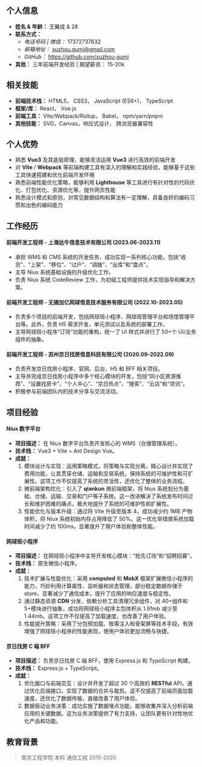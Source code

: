 ## 个人信息

- **姓名 & 年龄：** 王翼成 & 28
- **联系方式：**
  - _电话号码 | 微信：_ 17372737632
  - _邮箱地址：_ <suzhou.gumi@gmail.com>
  - _GitHub：_ <https://github.com/suzhou-gumi>
- **其他：** 三年前端开发经验 | 期望薪资： 15-20k

## 相关技能

- **前端技术栈：** HTML5， CSS3， JavaScript (ES6+)， TypeScript
- **框架/库：** React， Vue.js
- **前端工具：** Vite/Webpack/Rollup， Babel， npm/yarn/pnpm
- **其他技能：** SVG，Canvas，响应式设计， 跨浏览器兼容性

## 个人优势

- 熟悉 **Vue3** 及其底层原理，能够灵活运用 **Vue3** 进行高效的前端开发
- 对 **Vite** / **Webpack** 等前端构建工具有深入的理解和实践经验，能够基于这些工具快速搭建和优化前端开发环境
- 熟悉前端性能优化策略，能够利用 **Lighthouse** 等工具进行有针对性的代码优化、打包优化、资源优化等，提升网页性能
- 熟悉设计模式和原则，对常见数据结构和算法有一定理解，具备良好的编码习惯和出色的编码能力

## 工作经历

#### 前端开发工程师 - 上海达牛信息技术有限公司 (2023.06-2023.11)

- 承担 WMS 和 CMS 系统的开发任务，成功实现一系列核心功能，包括“收货”、“上架”、“移位”、“过户”、“调拨”、“出库”和“盘点”。
- 主导 Niux 系统基础设施的升级优化工作。
- 负责 Niux 系统 CodeReview 工作，为初级工程师提供技术实现指导和解决方案。

#### 前端开发工程师 - 无锡加亿网球信息技术服务有限公司 (2022.10-2023.05)

- 负责多个项目的前端开发，包括网球班小程序、网球班管理平台和场馆管理平台等。此外，负责 H5 需求开发，单元测试以及系统的部署工作。
- 主导网球班小程序“订场”功能的重构，统一了 UI 样式并进行了 50+个 UI/业务组件的抽象。

#### 前端开发工程师 - 苏州京日找房信息科技有限公司 (2020.09-2022.09)

- 负责开发京日找房小程序、官网、后台、H5 和 BFF 相关项目。
- 主导并完成京日找房小程序中多个核心模块的开发，包括“同小区房源推荐”、“设置找房卡”、“个人中心”、“京日热点”、“搜索”、“云店”和“资讯”。
- 积极参与前端团队内的技术分享与交流活动。

## 项目经验

#### Niux 数字平台

- **项目描述：** 在 Niux 数字平台负责开发核心的 WMS（仓储管理系统）。
- **技术栈：** Vue3 + Vite + Ant Design Vue。
- **成就：**
  1. 模块设计与实现：运用策略模式，将策略与实现分离，精心设计并实现了费用功能，让其贯穿仓储、运输和交易系统，保持系统的可维护性和可扩展性。这项工作不仅提高了系统的灵活性，还优化了整体的业务流程。
  2. 微前端架构优化：引入了 **qiankun** 微前端框架，将 Niux 系统划分为基础、仓储、运输、交易和门户等子系统。这一改进解决了系统发布时间过长和维护困难的痛点，极大地提升了系统的可维护性和扩展性。
  3. 性能优化与版本升级：通过将 Vite 升级至版本 4，成功减少约 1MB 产物体积，将 Niux 系统初始内存占用降低了 50%。这一优化举措使系统加载时间减少了约 100ms，显著提升了用户体验和整体性能。

#### 网球班小程序

- **项目描述：** 在网球班小程序中主导开发核心模块：“抢先订场”和“招聘招募”。
- **技术栈：** 原生微信小程序。
- **成就：**
  1. 技术扩展与性能优化：采用 **computed** 和 **MobX** 框架扩展微信小程序的能力，巧妙利用计算属性、监听器和状态管理，部分稳定数据存储于 store，显著减少了通信成本，提升了应用的响应速度与稳定性。
  2. 通过静态资源 **CDN** 分发、依赖分析工具清理冗余组件，对 40+组件和 5+模块进行抽象，成功将网球班小程序主包体积从 1.91mb 减少至 1.44mb。这项工作不仅提高了加载速度，也改善了用户体验。
  3. 性能提升策略：采用了分包预加载、按需注入和骨架屏等技术手段，有效增强了网球班小程序的性能表现，使用户体验更加流畅与快捷。

#### 京日找房 C 端 BFF

- **项目描述：** 负责京日找房 C 端 BFF，使用 Express.js 和 TypeScript 构建。
- **技术栈：** Express.js + TypeScript。
- **成就：**
  1. 优化接口与前端交互：设计并开发了超过 30 个高效的 **RESTful** API，通过优化后端接口，实现了数据的合并与裁剪。这不仅提高了前端页面加载速度，还优化了数据传输，直接改善了用户体验。
  2. 数据驱动业务决策：成功实施了数据埋点功能，能够收集并深入分析前端应用的关键数据。这为业务决策提供了有力支持，让团队更有针对性地优化产品和功能。

## 教育背景

> 南京工程学院 本科 通信工程 2015-2020
